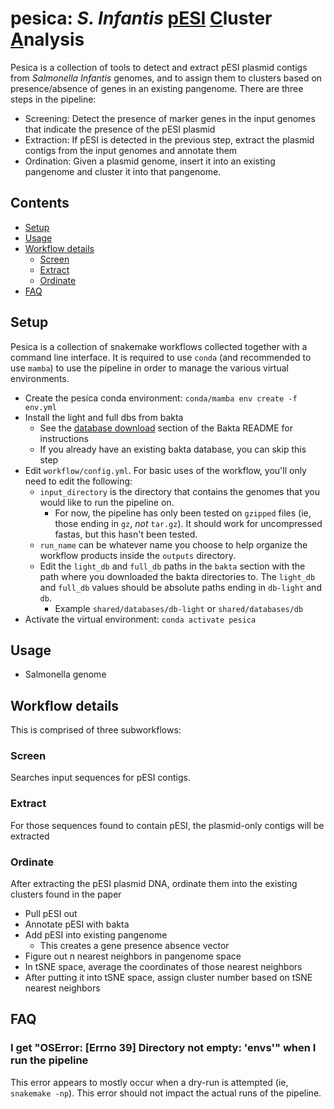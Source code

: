 # pesica: *S. Infantis* <ins>pESI</ins> <ins>C</ins>luster <ins>A</ins>nalysis

Pesica is a collection of tools to detect and extract pESI plasmid contigs from *Salmonella Infantis* genomes, and to assign them to clusters based on presence/absence of genes in an existing pangenome. There are three steps in the pipeline:

* Screening: Detect the presence of marker genes in the input genomes that indicate the presence of the pESI plasmid
* Extraction: If pESI is detected in the previous step, extract the plasmid contigs from the input genomes and annotate them
* Ordination: Given a plasmid genome, insert it into an existing pangenome and cluster it into that pangenome.

## Contents

- [Setup](#setup)
- [Usage](#usage)
- [Workflow details](#workflow-details)
    - [Screen](#screen)
    - [Extract](#extract)
    - [Ordinate](#ordinate)
- [FAQ](#faq)

## Setup

Pesica is a collection of snakemake workflows collected together with a command line interface. It is required to use `conda` (and recommended to use `mamba`) to use the pipeline in order to manage the various virtual environments.

* Create the pesica conda environment: `conda/mamba env create -f env.yml`
* Install the light and full dbs from bakta
    * See the [database download](https://github.com/oschwengers/bakta/blob/main/README.md#database-download) section of the Bakta README for instructions 
    * If you already have an existing bakta database, you can skip this step
* Edit `workflow/config.yml`. For basic uses of the workflow, you'll only need to edit the following:
    * `input_directory` is the directory that contains the genomes that you would like to run the pipeline on. 
        * For now, the pipeline has only been tested on `gzipped` files (ie, those ending in `gz`, *not* `tar.gz`). It should work for uncompressed fastas, but this hasn't been tested.
    * `run_name` can be whatever name you choose to help organize the workflow products inside the `outputs` directory. 
    * Edit the `light_db` and `full_db` paths in the `bakta` section with the path where you downloaded the bakta directories to. The `light_db` and `full_db` values should be absolute paths ending in `db-light` and `db`.
        * Example `shared/databases/db-light` or `shared/databases/db`
* Activate the virtual environment: `conda activate pesica`

## Usage

* Salmonella genome

## Workflow details

This is comprised of three subworkflows:

### Screen

Searches input sequences for pESI contigs.

### Extract

For those sequences found to contain pESI, the plasmid-only contigs will be extracted

### Ordinate

After extracting the pESI plasmid DNA, ordinate them into the existing clusters found in the paper

* Pull pESI out
* Annotate pESI with bakta
* Add pESI into existing pangenome
    * This creates a gene presence absence vector
* Figure out n nearest neighbors in pangenome space
* In tSNE space, average the coordinates of those nearest neighbors
* After putting it into tSNE space, assign cluster number based on tSNE nearest neighbors

## FAQ

### I get "OSError: [Errno 39] Directory not empty: 'envs'" when I run the pipeline

This error appears to mostly occur when a dry-run is attempted (ie, `snakemake -np`). This error should not impact the actual runs of the pipeline.

